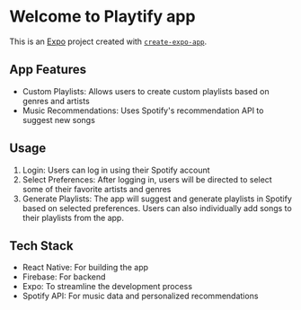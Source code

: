 # Welcome to Playtify app

This is an [Expo](https://expo.dev) project created with [`create-expo-app`](https://www.npmjs.com/package/create-expo-app).

## App Features

- Custom Playlists: Allows users to create custom playlists based on genres and artists
- Music Recommendations: Uses Spotify's recommendation API to suggest new songs

## Usage

1. Login: Users can log in using their Spotify account
2. Select Preferences: After logging in, users will be directed to select some of their favorite artists and genres
3. Generate Playlists: The app will suggest and generate playlists in Spotify based on selected preferences. Users can also individually add songs to their playlists from the app.

## Tech Stack

- React Native: For building the app
- Firebase: For backend
- Expo: To streamline the development process
- Spotify API: For music data and personalized recommendations
